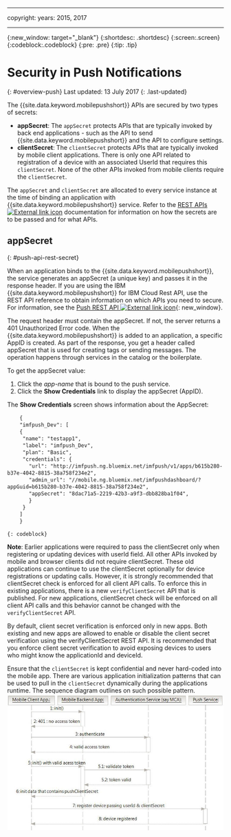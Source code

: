 ----

copyright:
 years: 2015, 2017

---

{:new_window: target="_blank"}
{:shortdesc: .shortdesc}
{:screen:.screen}
{:codeblock:.codeblock}
{:pre: .pre}
{:tip: .tip}

# Security in Push Notifications 
{: #overview-push}
Last updated: 13 July 2017
{: .last-updated}


The {{site.data.keyword.mobilepushshort}} APIs are secured by two types of secrets:

- **appSecret**: The `appSecret` protects APIs that are typically invoked by back end applications - such as the API to send {{site.data.keyword.mobilepushshort}} and the API to configure settings.
- **clientSecret**:  The `clientSecret` protects APIs that are typically invoked by mobile client applications. There is only one API related to registration of a device with an associated UserId that requires this `clientSecret`. None of the other APIs invoked from mobile clients require the `clientSecret`. 

The `appSecret` and `clientSecret` are allocated to every service instance at the time of binding an application with {{site.data.keyword.mobilepushshort}} service. Refer to the [REST APIs ![External link icon](../../icons/launch-glyph.svg "External link icon")](https://mobile.{DomainName}/imfpush/) documentation for information on how the secrets are to be passed and for what APIs.

## appSecret 
{: #push-api-rest-secret}

When an application binds to the {{site.data.keyword.mobilepushshort}}, the service generates an appSecret (a unique key) and passes it in the response header. If you are using the IBM {{site.data.keyword.mobilepushshort}} for IBM Cloud Rest API, use the REST API reference to obtain information on which APIs you need to secure. For information, see the [Push REST API ![External link icon](../../icons/launch-glyph.svg "External link icon")](https://mobile.{DomainName}/imfpush/){: new_window}.

The request header must contain the appSecret. If not, the server returns a 401 Unauthorized Error code. When the {{site.data.keyword.mobilepushshort}} is added to an application, a specific AppID is created. As part of the response, you get a header called appSecret that is used for creating tags or sending messages. The operation happens through services in the catalog or the boilerplate.

To get the appSecret value:

1. Click the *app-name* that is bound to the push service.
2. Click the **Show Credentials** link to display the appSecret (AppID).

The **Show Credentials** screen shows information about the AppSecret:
```
	{
    "imfpush_Dev": [
    {
     "name": "testapp1",
     "label": "imfpush_Dev",
     "plan": "Basic",
     "credentials": {
       "url": "http://imfpush.ng.bluemix.net/imfpush/v1/apps/b615b280-b37e-4042-8815-38a758f234e2",
       "admin_url": "//mobile.ng.bluemix.net/imfpushdashboard/?appGuid=b615b280-b37e-4042-8815-38a758f234e2",
       "appSecret": "8dac71a5-2219-42b3-a9f3-dbb828ba1f04",
       }
     }
    ]
    }
```
	{: codeblock} 


**Note**: Earlier applications were required to pass the clientSecret only when registering or updating devices with userId field. All other APIs invoked by mobile and browser clients did not require clientSecret. These old applications can continue to use the clientSecret optionally for device registrations or updating calls. However, it is strongly recommended that clientSecret check is enforced for all client API calls. To enforce this in existing applications, there is a new `verifyClientSecret` API that is published.  For new applications, clientSecret check will be enforced on all client API calls and this behavior cannot be changed with the `verifyClientSecret` API.

By default, client secret verification is enforced only in new apps. Both existing and new apps are allowed to enable or disable the client secret verification using the verifyClientSecret REST API. It is recommended that you enforce client secret verification to avoid exposing devices to users who might know the applicationId and deviceId.

Ensure that the `clientSecret` is kept confidential and never hard-coded into the mobile app. There are various application initialization patterns that can be used to pull in the `clientSecret` dynamically during the applications runtime. The sequence diagram outlines on such possible pattern.
![Enable_Push](images/init_client_secret.jpg) 



